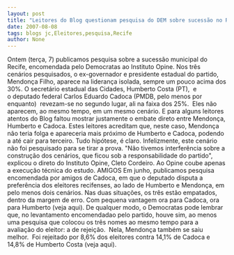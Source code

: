 ```yaml
---
layout: post
title: "Leitores do Blog questionam pesquisa do DEM sobre sucessão no Recife"
date: 2007-08-08
tags: blogs jc,Eleitores,pesquisa,Recife
author: None
---
```

Ontem (ter&ccedil;a, 7) publicamos pesquisa sobre a sucess&atilde;o municipal do Recife, encomendada pelo Democratas ao Instituto Opine. Nos tr&ecirc;s cen&aacute;rios pesquisados, o ex-governador e presidente estadual do partido, Mendon&ccedil;a Filho, aparece na lideran&ccedil;a isolada, sempre um pouco acima dos 30%.
O secret&aacute;rio estadual das Cidades, Humberto Costa (PT),&nbsp;&nbsp;e o&nbsp;deputado federal Carlos Eduardo Cadoca (PMDB,&nbsp;pelo menos por enquanto) &nbsp;revezam-se no segundo lugar, ali na faixa dos 25%.&nbsp; Eles n&atilde;o aparecem, ao mesmo tempo, em um mesmo cen&aacute;rio.
E&nbsp;para alguns&nbsp;leitores atentos do Blog faltou mostrar justamente o embate direto entre Mendon&ccedil;a, Humberto e Cadoca. 
Estes leitores acreditam que, neste caso, Mendon&ccedil;a n&atilde;o teria folga e apareceria mais pr&oacute;ximo de Humberto e Cadoca, podendo a at&eacute; cair para terceiro. Tudo hip&oacute;tese, &eacute; claro.
Infelizmente, este cen&aacute;rio n&atilde;o foi pesquisado para se tirar a prova. &quot;N&atilde;o tivemos interfer&ecirc;ncia sobre a constru&ccedil;&atilde;o dos cen&aacute;rios, que ficou sob a responsabilidade do partido&quot;, explicou o direto do Instituto Opine, Cleto Cordeiro. Ao Opine coube apenas a execu&ccedil;&atilde;o t&eacute;cnica do estudo.
AMIGOS
Em junho, publicamos pesquisa encomendada por amigos de Cadoca, em que o deputado disputa a prefer&ecirc;ncia dos eleitores recifenses, ao lado de Humberto e Mendon&ccedil;a, em pelo menos dois cen&aacute;rios. Nas duas situa&ccedil;&otilde;es, os tr&ecirc;s est&atilde;o empatados, dentro da margem de erro. Com pequena vantagem ora para Cadoca, ora para Humberto&nbsp;(veja aqui).
De qualquer modo, o Democratas pode lembrar que, no levantamento encomendadao pelo partido, houve sim, ao menos uma&nbsp;pesquisa que colocou os tr&ecirc;s nomes ao mesmo tempo para a avalia&ccedil;&atilde;o do eleitor: a de rejei&ccedil;&atilde;o.&nbsp;&nbsp;Nela, Mendon&ccedil;a tamb&eacute;m se saiu melhor.&nbsp; Foi rejeitado por&nbsp;8,6% dos eleitores contra 14,1% de Cadoca e 14,8% de Humberto Costa (veja aqui). 